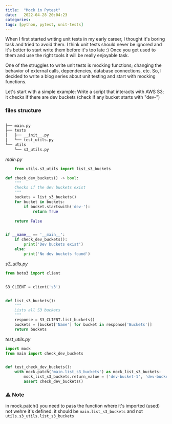 ```yaml
---
title:  "Mock in Pytest"
date:   2022-04-28 20:04:23
categories: 
tags: [python, pytest, unit-tests]
---
```

When I first started writing unit tests in my early career, I thought it's boring task and tried to avoid them.
I think unit tests should never be ignored and it's better to start write them before it's too late :) Once you get used to them and use the right tools it will be really enjoyable task.

One of the struggles to write unit tests is mocking functions; changing the behavior of external calls, dependencies, database connections, etc.
So, I decided to write a blog series about unit testing and start with mocking functions.



Let's start with a simple example: Write a script that interacts with AWS S3; it checks if there are dev buckets (check if any bucket starts with "dev-")

### files structure
```bash

├── main.py
├── tests
│   ├── __init__.py
│   └── test_utils.py
└── utils
    └── s3_utils.py
```

*main.py*
```python
    from utils.s3_utils import list_s3_buckets

def check_dev_buckets() -> bool:
    """
    Checks if the dev buckets exist 
    """
    buckets = list_s3_buckets()
    for bucket in buckets:
        if bucket.startswith('dev-'):
            return True
    
    return False


if __name__ == '__main__':
    if check_dev_buckets():
        print('Dev buckets exist')
    else:
        print('No dev buckets found')
```

_s3_utils.py_
```python
from boto3 import client


S3_CLIENT = client('s3')


def list_s3_buckets():
    """
    Lists all S3 buckets
    """
    response = S3_CLIENT.list_buckets()
    buckets = [bucket['Name'] for bucket in response['Buckets']]
    return buckets
```


_test_utils.py_
```python
import mock
from main import check_dev_buckets


def test_check_dev_buckets():
    with mock.patch('main.list_s3_buckets') as mock_list_s3_buckets:
        mock_list_s3_buckets.return_value = ['dev-bucket-1', 'dev-bucket-2']
        assert check_dev_buckets() 
```
### ⚠️ Note
in mock.patch() you need to pass the function where it's imported (used) not wehre it's defined. it should be `main.list_s3_buckets` and not `utils.s3_utils.list_s3_buckets` 